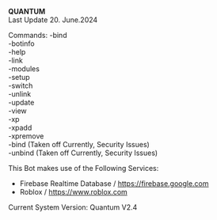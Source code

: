 **QUANTUM**                                                      
Last Update 20. June.2024

Commands:
-bind                                                                                                                     
-botinfo                                                                                                                     
-help                                                                                                                     
-link                                                                                                                     
-modules                                                                                                                     
-setup                                                                                                                     
-switch                                                                                                                     
-unlink                                                                                                                     
-update                                                                                                                     
-view                                                                                                                     
-xp                                                                                                                     
-xpadd                                                                                                                     
-xpremove                                                                                                                     
-bind (Taken off Currently, Security Issues)                                                                                                                     
-unbind (Taken off Currently, Security Issues)                                                                                                                     

This Bot makes use of the Following Services:
- Firebase Realtime Database / https://firebase.google.com
- Roblox / https://www.roblox.com

Current System Version:
Quantum V2.4
